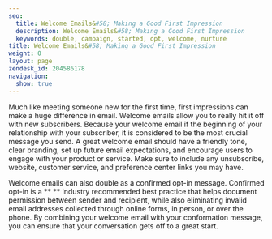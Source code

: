 ```yaml
---
seo:
  title: Welcome Emails&#58; Making a Good First Impression
  description: Welcome Emails&#58; Making a Good First Impression
  keywords: double, campaign, started, opt, welcome, nurture
title: Welcome Emails&#58; Making a Good First Impression
weight: 0
layout: page
zendesk_id: 204586178
navigation:
  show: true
---
```


Much like meeting someone new for the first time, first impressions can make a huge difference in email. Welcome emails allow you to really hit it off with new subscribers. Because your welcome email if the beginning of your relationship with your subscriber, it is considered to be the most crucial message you send. A great welcome email should have a friendly tone, clear branding, set up future email expectations, and encourage users to engage with your product or service. Make sure to include any unsubscribe, website, customer service, and preference center links you may have. 

Welcome emails can also double as a confirmed opt-in message. Confirmed opt-in is a ** ** industry recommended best practice  that helps document permission between sender and recipient, while also eliminating invalid email addresses collected through online forms, in person, or over the phone. By combining your welcome email with your conformation message, you can ensure that your conversation gets off to a great start. 

 

 
